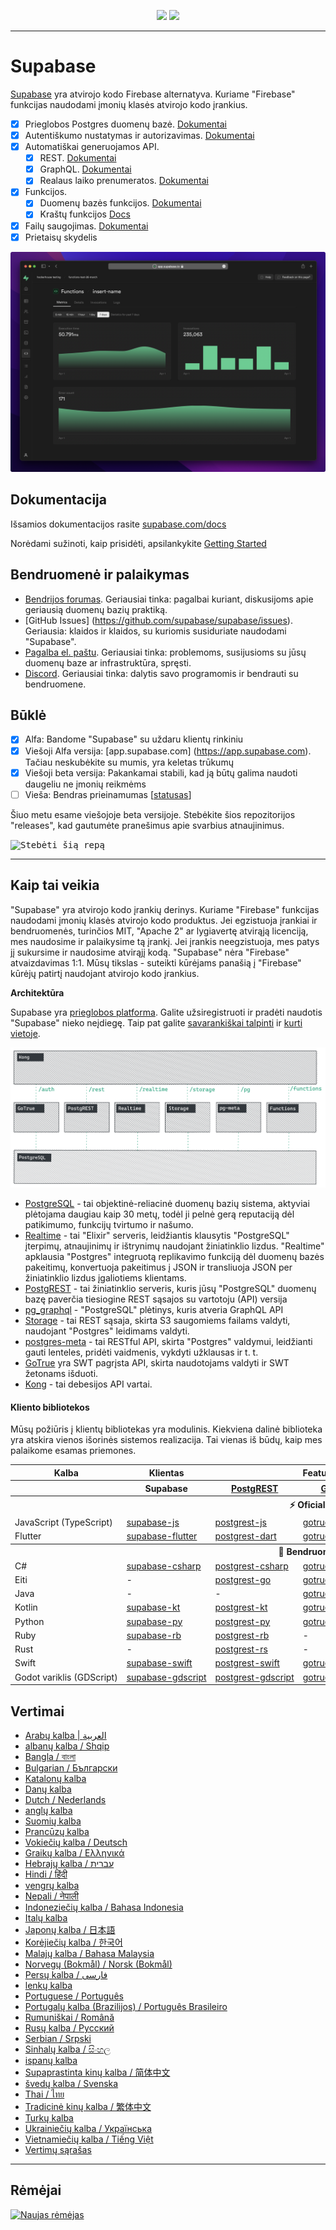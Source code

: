 <p align="center">
<img src="https://user-images.githubusercontent.com/8291514/213727234-cda046d6-28c6-491a-b284-b86c5cede25d.png#gh-light-mode-only">
<img src="https://user-images.githubusercontent.com/8291514/213727225-56186826-bee8-43b5-9b15-86e839d89393.png#gh-dark-mode-only">
</p>

---

# Supabase

[Supabase](https://supabase.com) yra atvirojo kodo Firebase alternatyva. Kuriame "Firebase" funkcijas naudodami įmonių klasės atvirojo kodo įrankius.

- [x] Prieglobos Postgres duomenų bazė. [Dokumentai](https://supabase.com/docs/guides/database)
- [x] Autentiškumo nustatymas ir autorizavimas. [Dokumentai](https://supabase.com/docs/guides/auth)
- [x] Automatiškai generuojamos API.
  - [x] REST. [Dokumentai](https://supabase.com/docs/guides/database/api#rest-api)
  - [x] GraphQL. [Dokumentai](https://supabase.com/docs/guides/database/api#graphql-api)
  - [x] Realaus laiko prenumeratos. [Dokumentai](https://supabase.com/docs/guides/database/api#realtime-api)
- [x] Funkcijos.
  - [x] Duomenų bazės funkcijos. [Dokumentai](https://supabase.com/docs/guides/database/functions)
  - [x] Kraštų funkcijos [Docs](https://supabase.com/docs/guides/functions)
- [x] Failų saugojimas. [Dokumentai](https://supabase.com/docs/guides/storage)
- [x] Prietaisų skydelis

![Supabase Dashboard](https://raw.githubusercontent.com/supabase/supabase/master/apps/www/public/images/github/supabase-dashboard.png)

## Dokumentacija

Išsamios dokumentacijos rasite [supabase.com/docs](https://supabase.com/docs)

Norėdami sužinoti, kaip prisidėti, apsilankykite [Getting Started](./DEVELOPERS.md)

## Bendruomenė ir palaikymas

- [Bendrijos forumas](https://github.com/supabase/supabase/discussions). Geriausiai tinka: pagalbai kuriant, diskusijoms apie geriausią duomenų bazių praktiką.
- [GitHub Issues] (https://github.com/supabase/supabase/issues). Geriausia: klaidos ir klaidos, su kuriomis susiduriate naudodami "Supabase".
- [Pagalba el. paštu](https://supabase.com/docs/support#business-support). Geriausiai tinka: problemoms, susijusioms su jūsų duomenų baze ar infrastruktūra, spręsti.
- [Discord](https://discord.supabase.com). Geriausiai tinka: dalytis savo programomis ir bendrauti su bendruomene.

## Būklė

- [x] Alfa: Bandome "Supabase" su uždaru klientų rinkiniu
- [x] Viešoji Alfa versija: [app.supabase.com] (https://app.supabase.com). Tačiau neskubėkite su mumis, yra keletas trūkumų
- [x] Viešoji beta versija: Pakankamai stabili, kad ją būtų galima naudoti daugeliu ne įmonių reikmėms
- [ ] Vieša: Bendras prieinamumas [[statusas](https://supabase.com/docs/guides/getting-started/features#feature-status)]

Šiuo metu esame viešojoje beta versijoje. Stebėkite šios repozitorijos "releases", kad gautumėte pranešimus apie svarbius atnaujinimus.

<kbd><img src="https://raw.githubusercontent.com/supabase/supabase/d5f7f413ab356dc1a92075cb3cee4e40a957d5b1/web/static/watch-repo.gif" alt="Stebėti šią repą"/></kbd>

---

## Kaip tai veikia

"Supabase" yra atvirojo kodo įrankių derinys. Kuriame "Firebase" funkcijas naudodami įmonių klasės atvirojo kodo produktus. Jei egzistuoja įrankiai ir bendruomenės, turinčios MIT, "Apache 2" ar lygiavertę atvirąją licenciją, mes naudosime ir palaikysime tą įrankį. Jei įrankis neegzistuoja, mes patys jį sukursime ir naudosime atvirąjį kodą. "Supabase" nėra "Firebase" atvaizdavimas 1:1. Mūsų tikslas - suteikti kūrėjams panašią į "Firebase" kūrėjų patirtį naudojant atvirojo kodo įrankius.

**Architektūra**

Supabase yra [prieglobos platforma](https://app.supabase.com). Galite užsiregistruoti ir pradėti naudotis "Supabase" nieko neįdiegę.
Taip pat galite [savarankiškai talpinti](https://supabase.com/docs/guides/hosting/overview) ir [kurti vietoje](https://supabase.com/docs/guides/local-development).

![Architektūra](https://github.com/supabase/supabase/blob/master/apps/docs/public/img/supabase-architecture.png)

- [PostgreSQL](https://www.postgresql.org/) - tai objektinė-reliacinė duomenų bazių sistema, aktyviai plėtojama daugiau kaip 30 metų, todėl ji pelnė gerą reputaciją dėl patikimumo, funkcijų tvirtumo ir našumo.
- [Realtime](https://github.com/supabase/realtime) - tai "Elixir" serveris, leidžiantis klausytis "PostgreSQL" įterpimų, atnaujinimų ir ištrynimų naudojant žiniatinklio lizdus. "Realtime" apklausia "Postgres" integruotą replikavimo funkciją dėl duomenų bazės pakeitimų, konvertuoja pakeitimus į JSON ir transliuoja JSON per žiniatinklio lizdus įgaliotiems klientams.
- [PostgREST](http://postgrest.org/) - tai žiniatinklio serveris, kuris jūsų "PostgreSQL" duomenų bazę paverčia tiesiogine REST sąsajos su vartotoju (API) versija
- [pg_graphql](http://github.com/supabase/pg_graphql/) - "PostgreSQL" plėtinys, kuris atveria GraphQL API
- [Storage](https://github.com/supabase/storage-api) - tai REST sąsaja, skirta S3 saugomiems failams valdyti, naudojant "Postgres" leidimams valdyti.
- [postgres-meta](https://github.com/supabase/postgres-meta) - tai RESTful API, skirta "Postgres" valdymui, leidžianti gauti lenteles, pridėti vaidmenis, vykdyti užklausas ir t. t.
- [GoTrue](https://github.com/netlify/gotrue) yra SWT pagrįsta API, skirta naudotojams valdyti ir SWT žetonams išduoti.
- [Kong](https://github.com/Kong/kong) - tai debesijos API vartai.

#### Kliento bibliotekos

Mūsų požiūris į klientų bibliotekas yra modulinis. Kiekviena dalinė biblioteka yra atskira vienos išorinės sistemos realizacija. Tai vienas iš būdų, kaip mes palaikome esamas priemones.

<table style="table-layout:fixed; white-space: nowrap;">
  <tr>
    <th>Kalba</th>
    <th>Klientas</th>
    <th colspan="5">Feature-Clients (pridedama prie "Supabase" kliento)</th>
  </tr>
  <tr>
    <th></th>
    <th>Supabase</th>
    <th><a href="https://github.com/postgrest/postgrest" target="_blank" rel="noopener noreferrer">PostgREST</a></th>
    <th><a href="https://github.com/supabase/gotrue" target="_blank" rel="noopener noreferrer">GoTrue</a></th>
    <th><a href="https://github.com/supabase/realtime" target="_blank" rel="noopener noreferrer">Realtime</a></th>
    <th><a href="https://github.com/supabase/storage-api" target="_blank" rel="noopener noreferrer">Storage</a></th>
    <th>Funkcijos</th>
  </tr>
  <!-- NAUJOS EILUTĖS ŠABLONAS -->
  <!-- PRADĖTI EILUTĘ
  <tr>
    <td>lang</td>
    <td><a href="https://github.com/supabase-community/supabase-lang" target="_blank" rel="noopener noreferrer">supabase-lang</a></td>
    <td><a href="https://github.com/supabase-community/postgrest-lang" target="_blank" rel="noopener noreferrer">postgrest-lang</a></td>
    <td><a href="https://github.com/supabase-community/gotrue-lang" target="_blank" rel="noopener noreferrer">gotrue-lang</a></td>
    <td><a href="https://github.com/supabase-community/realtime-lang" target="_blank" rel="noopener noreferrer">realtime-lang</a></td>
    <td><a href="https://github.com/supabase-community/storage-lang" target="_blank" rel="noopener noreferrer">storage-lang</a></td>
  </tr>
  EILUTĖS PABAIGA -->
  <th colspan="7">⚡️ Oficialus ⚡️</th>
  <tr>
    <td>JavaScript (TypeScript)</td>
    <td><a href="https://github.com/supabase/supabase-js" target="_blank" rel="noopener noreferrer">supabase-js</a></td>
    <td><a href="https://github.com/supabase/postgrest-js" target="_blank" rel="noopener noreferrer">postgrest-js</a></td>
    <td><a href="https://github.com/supabase/gotrue-js" target="_blank" rel="noopener noreferrer">gotrue-js</a></td>
    <td><a href="https://github.com/supabase/realtime-js" target="_blank" rel="noopener noreferrer">realtime-js</a></td>
    <td><a href="https://github.com/supabase/storage-js" target="_blank" rel="noopener noreferrer">storage-js</a></td>
    <td><a href="https://github.com/supabase/functions-js" target="_blank" rel="noopener noreferrer">functions-js</a></td>
  </tr>
    <tr>
    <td>Flutter</td>
    <td><a href="https://github.com/supabase/supabase-flutter" target="_blank" rel="noopener noreferrer">supabase-flutter</a></td>
    <td><a href="https://github.com/supabase/postgrest-dart" target="_blank" rel="noopener noreferrer">postgrest-dart</a></td>
    <td><a href="https://github.com/supabase/gotrue-dart" target="_blank" rel="noopener noreferrer">gotrue-dart</a></td>
    <td><a href="https://github.com/supabase/realtime-dart" target="_blank" rel="noopener noreferrer">realtime-dart</a></td>
    <td><a href="https://github.com/supabase/storage-dart" target="_blank" rel="noopener noreferrer">storage-dart</a></td>
    <td><a href="https://github.com/supabase/functions-dart" target="_blank" rel="noopener noreferrer">functions-dart</a></td>
  </tr>
  <th colspan="7">💚 Bendruomenė 💚</th>
  <tr>
    <td>C#</td>
    <td><a href="https://github.com/supabase-community/supabase-csharp" target="_blank" rel="noopener noreferrer">supabase-csharp</a></td>
    <td><a href="https://github.com/supabase-community/postgrest-csharp" target="_blank" rel="noopener noreferrer">postgrest-csharp</a></td>
    <td><a href="https://github.com/supabase-community/gotrue-csharp" target="_blank" rel="noopener noreferrer">gotrue-csharp</a></td>
    <td><a href="https://github.com/supabase-community/realtime-csharp" target="_blank" rel="noopener noreferrer">realtime-csharp</a></td>
    <td><a href="https://github.com/supabase-community/storage-csharp" target="_blank" rel="noopener noreferrer">storage-csharp</a></td>
    <td><a href="https://github.com/supabase-community/functions-csharp" target="_blank" rel="noopener noreferrer">functions-csharp</a></td>
  </tr>
  <tr>
    <td>Eiti</td>
    <td>-</td>
    <td><a href="https://github.com/supabase-community/postgrest-go" target="_blank" rel="noopener noreferrer">postgrest-go</a></td>
    <td><a href="https://github.com/supabase-community/gotrue-go" target="_blank" rel="noopener noreferrer">gotrue-go</a></td>
    <td>-</td>
    <td><a href="https://github.com/supabase-community/storage-go" target="_blank" rel="noopener noreferrer">storage-go</a></td>
    <td><a href="https://github.com/supabase-community/functions-go" target="_blank" rel="noopener noreferrer">functions-go</a></td>
  </tr>
  <tr>
    <td>Java</td>
    <td>-</td>
    <td>-</td>
    <td><a href="https://github.com/supabase-community/gotrue-java" target="_blank" rel="noopener noreferrer">gotrue-java</a></td>
    <td>-</td>
    <td><a href="https://github.com/supabase-community/storage-java" target="_blank" rel="noopener noreferrer">storage-java</a></td>
    <td>-</td>
  </tr>
  <tr>
    <td>Kotlin</td>
    <td><a href="https://github.com/supabase-community/supabase-kt" target="_blank" rel="noopener noreferrer">supabase-kt</a></td>
    <td><a href="https://github.com/supabase-community/supabase-kt/tree/master/Postgrest" target="_blank" rel="noopener noreferrer">postgrest-kt</a></td>
    <td><a href="https://github.com/supabase-community/supabase-kt/tree/master/GoTrue" target="_blank" rel="noopener noreferrer">gotrue-kt</a></td>
    <td><a href="https://github.com/supabase-community/supabase-kt/tree/master/Realtime" target="_blank" rel="noopener noreferrer">realtime-kt</a></td>
    <td><a href="https://github.com/supabase-community/supabase-kt/tree/master/Storage" target="_blank" rel="noopener noreferrer">storage-kt</a></td>
    <td><a href="https://github.com/supabase-community/supabase-kt/tree/master/Functions" target="_blank" rel="noopener noreferrer">funkcijos-kt</a></td>
  </tr>
  <tr>
    <td>Python</td>
    <td><a href="https://github.com/supabase-community/supabase-py" target="_blank" rel="noopener noreferrer">supabase-py</a></td>
    <td><a href="https://github.com/supabase-community/postgrest-py" target="_blank" rel="noopener noreferrer">postgrest-py</a></td>
    <td><a href="https://github.com/supabase-community/gotrue-py" target="_blank" rel="noopener noreferrer">gotrue-py</a></td>
    <td><a href="https://github.com/supabase-community/realtime-py" target="_blank" rel="noopener noreferrer">realtime-py</a></td>
    <td><a href="https://github.com/supabase-community/storage-py" target="_blank" rel="noopener noreferrer">storage-py</a></td>
    <td><a href="https://github.com/supabase-community/functions-py" target="_blank" rel="noopener noreferrer">functions-py</a></td>
  </tr>
  <tr>
    <td>Ruby</td>
    <td><a href="https://github.com/supabase-community/supabase-rb" target="_blank" rel="noopener noreferrer">supabase-rb</a></td>
    <td><a href="https://github.com/supabase-community/postgrest-rb" target="_blank" rel="noopener noreferrer">postgrest-rb</a></td>
    <td>-</td>
    <td>-</td>
    <td>-</td>
    <td>-</td>
  </tr>
  <tr>
    <td>Rust</td>
    <td>-</td>
    <td><a href="https://github.com/supabase-community/postgrest-rs" target="_blank" rel="noopener noreferrer">postgrest-rs</a></td>
    <td>-</td>
    <td>-</td>
    <td>-</td>
    <td>-</td>
  </tr>
  <tr>
    <td>Swift</td>
    <td><a href="https://github.com/supabase-community/supabase-swift" target="_blank" rel="noopener noreferrer">supabase-swift</a></td>
    <td><a href="https://github.com/supabase-community/postgrest-swift" target="_blank" rel="noopener noreferrer">postgrest-swift</a></td>
    <td><a href="https://github.com/supabase-community/gotrue-swift" target="_blank" rel="noopener noreferrer">gotrue-swift</a></td>
    <td><a href="https://github.com/supabase-community/realtime-swift" target="_blank" rel="noopener noreferrer">realtime-swift</a></td>
    <td><a href="https://github.com/supabase-community/storage-swift" target="_blank" rel="noopener noreferrer">storage-swift</a></td>
    <td><a href="https://github.com/supabase-community/functions-swift" target="_blank" rel="noopener noreferrer">funkcijos-swift</a></td>
  </tr>
  <tr>
    <td>Godot variklis (GDScript)</td>
    <td><a href="https://github.com/supabase-community/godot-engine.supabase" target="_blank" rel="noopener noreferrer">supabase-gdscript</a></td>
    <td><a href="https://github.com/supabase-community/postgrest-gdscript" target="_blank" rel="noopener noreferrer">postgrest-gdscript</a></td>
    <td><a href="https://github.com/supabase-community/gotrue-gdscript" target="_blank" rel="noopener noreferrer">gotrue-gdscript</a></td>
    <td><a href="https://github.com/supabase-community/realtime-gdscript" target="_blank" rel="noopener noreferrer">realtime-gdscript</a></td>
    <td><a href="https://github.com/supabase-community/storage-gdscript" target="_blank" rel="noopener noreferrer">storage-gdscript</a></td>
    <td><a href="https://github.com/supabase-community/functions-gdscript" target="_blank" rel="noopener noreferrer">functions-gdscript</a></td>
  </tr>
</table>

<!--- Pašalinkite šį sąrašą, jei verčiate į kitą kalbą, jį sunku atnaujinti keliuose failuose-->
<!--- Palikite tik nuorodą į vertimo failų sąrašą-->

## Vertimai

- [Arabų kalba | العربية](/i18n/README.ar.md)
- [albanų kalba / Shqip](/i18n/README.sq.md)
- [Bangla / বাংলা](/i18n/README.bn.md)
- [Bulgarian / Български](/i18n/README.bg.md)
- [Katalonų kalba](/i18n/README.ca.md)
- [Danų kalba](/i18n/README.da.md)
- [Dutch / Nederlands](/i18n/README.nl.md)
- [anglų kalba](https://github.com/supabase/supabase)
- [Suomių kalba](/i18n/README.fi.md)
- [Prancūzų kalba](/i18n/README.fr.md)
- [Vokiečių kalba / Deutsch](/i18n/README.de.md)
- [Graikų kalba / Ελληνικά](/i18n/README.gr.md)
- [Hebrajų kalba / עברית](/i18n/README.he.md)
- [Hindi / हिंदी](/i18n/README.hi.md)
- [vengrų kalba](/i18n/README.hu.md)
- [Nepali / नेपाली](/i18n/README.ne.md)
- [Indoneziečių kalba / Bahasa Indonesia](/i18n/README.id.md)
- [Italų kalba](/i18n/README.it.md)
- [Japonų kalba / 日本語](/i18n/README.jp.md)
- [Korėjiečių kalba / 한국어](/i18n/README.ko.md)
- [Malajų kalba / Bahasa Malaysia](/i18n/README.ms.md)
- [Norvegų (Bokmål) / Norsk (Bokmål)](/i18n/README.nb-no.md)
- [Persų kalba / فارسی](/i18n/README.fa.md)
- [lenkų kalba](/i18n/README.pl.md)
- [Portuguese / Português](/i18n/README.pt.md)
- [Portugalų kalba (Brazilijos) / Português Brasileiro](/i18n/README.pt-br.md)
- [Rumuniškai / Română](/i18n/README.ro.md)
- [Rusų kalba / Pусский](/i18n/README.ru.md)
- [Serbian / Srpski](/i18n/README.sr.md)
- [Sinhalų kalba / සිංහල](/i18n/README.si.md)
- [ispanų kalba](/i18n/README.es.md)
- [Supaprastinta kinų kalba / 简体中文](/i18n/README.zh-cn.md)
- [švedų kalba / Svenska](/i18n/README.sv.md)
- [Thai / ไทย](/i18n/README.th.md)
- [Tradicinė kinų kalba / 繁体中文](/i18n/README.zh-tw.md)
- [Turkų kalba](/i18n/README.tr.md)
- [Ukrainiečių kalba / Українська](/i18n/README.uk.md)
- [Vietnamiečių kalba / Tiếng Việt](/i18n/README.vi-vn.md)
- [Vertimų sąrašas](/i18n/languages.md) <!--- Palikite tik tai -->

---

## Rėmėjai

[![Naujas rėmėjas](https://user-images.githubusercontent.com/10214025/90518111-e74bbb00-e198-11ea-8f88-c9e3c1aa4b5b.png)](https://github.com/sponsors/supabase)